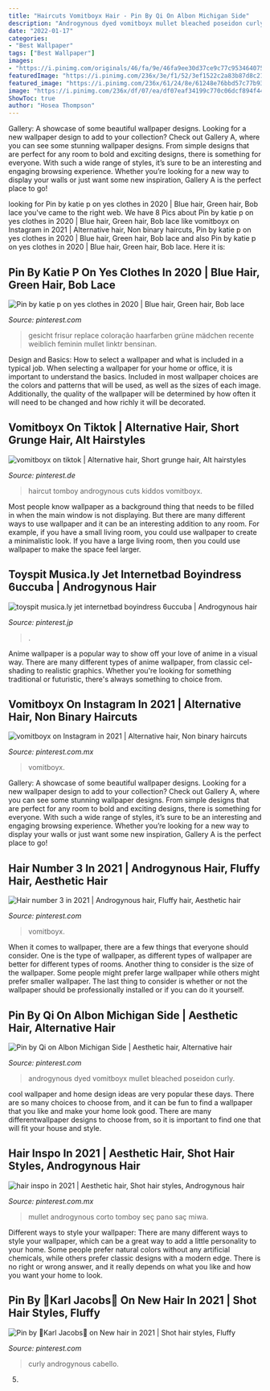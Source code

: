 ```yaml
---
title: "Haircuts Vomitboyx Hair - Pin By Qi On Albon Michigan Side"
description: "Androgynous dyed vomitboyx mullet bleached poseidon curly"
date: "2022-01-17"
categories:
- "Best Wallpaper"
tags: ["Best Wallpaper"]
images:
- "https://i.pinimg.com/originals/46/fa/9e/46fa9ee30d37ce9c77c9534640759b17.jpg"
featuredImage: "https://i.pinimg.com/236x/3e/f1/52/3ef1522c2a83b87d8c21be809dc5cf41.jpg?nii=t"
featured_image: "https://i.pinimg.com/236x/61/24/8e/61248e76bbd57c77b933f33262499d3c.jpg?nii=t"
image: "https://i.pinimg.com/236x/df/07/ea/df07eaf34199c770c06dcf894f44118c.jpg?nii=t"
ShowToc: true
author: "Hosea Thompson"
---
```



Gallery: A showcase of some beautiful wallpaper designs.
Looking for a new wallpaper design to add to your collection? Check out Gallery A, where you can see some stunning wallpaper designs. From simple designs that are perfect for any room to bold and exciting designs, there is something for everyone. With such a wide range of styles, it’s sure to be an interesting and engaging browsing experience. Whether you’re looking for a new way to display your walls or just want some new inspiration, Gallery A is the perfect place to go!
		
		
		
		
		
		
		
	

		
looking for Pin by katie p on yes clothes in 2020 | Blue hair, Green hair, Bob lace you've came to the right web. We have 8 Pics about Pin by katie p on yes clothes in 2020 | Blue hair, Green hair, Bob lace like vomitboyx on Instagram in 2021 | Alternative hair, Non binary haircuts, Pin by katie p on yes clothes in 2020 | Blue hair, Green hair, Bob lace and also Pin by katie p on yes clothes in 2020 | Blue hair, Green hair, Bob lace. Here it is:
		
    
## Pin By Katie P On Yes Clothes In 2020 | Blue Hair, Green Hair, Bob Lace

<img loading=lazy src="https://i.pinimg.com/236x/3e/f1/52/3ef1522c2a83b87d8c21be809dc5cf41.jpg?nii=t" onerror="this.onerror=null;this.src='https://tse4.mm.bing.net/th?id=OIP.bwJ7Imo2LD0BuyALJz9cvwAAAA&amp;pid=15.1';" alt="Pin by katie p on yes clothes in 2020 | Blue hair, Green hair, Bob lace">

_Source: pinterest.com_

>gesicht frisur replace coloração haarfarben grüne mädchen recente weiblich feminin mullet linktr bensinan. 

	

Design and Basics: How to select a wallpaper and what is included in a typical job.
When selecting a wallpaper for your home or office, it is important to understand the basics. Included in most wallpaper choices are the colors and patterns that will be used, as well as the sizes of each image. Additionally, the quality of the wallpaper will be determined by how often it will need to be changed and how richly it will be decorated.

    
## Vomitboyx On Tiktok | Alternative Hair, Short Grunge Hair, Alt Hairstyles

<img loading=lazy src="https://i.pinimg.com/236x/df/07/ea/df07eaf34199c770c06dcf894f44118c.jpg?nii=t" onerror="this.onerror=null;this.src='https://tse4.mm.bing.net/th?id=OIP.2Auprr442E31yagk7kbs8AAAAA&amp;pid=15.1';" alt="vomitboyx on tiktok | Alternative hair, Short grunge hair, Alt hairstyles">

_Source: pinterest.de_

>haircut tomboy androgynous cuts kiddos vomitboyx. 

	

Most people know wallpaper as a background thing that needs to be filled in when the main window is not displaying. But there are many different ways to use wallpaper and it can be an interesting addition to any room. For example, if you have a small living room, you could use wallpaper to create a minimalistic look. If you have a large living room, then you could use wallpaper to make the space feel larger.

    
## Toyspit Musica.ly Jet Internetbad Boyindress 6uccuba | Androgynous Hair

<img loading=lazy src="https://i.pinimg.com/originals/46/fa/9e/46fa9ee30d37ce9c77c9534640759b17.jpg" onerror="this.onerror=null;this.src='https://tse2.mm.bing.net/th?id=OIP.Bin1Z5OAevRxZV9YFzIsKgHaHY&amp;pid=15.1';" alt="toyspit musica.ly jet internetbad boyindress 6uccuba | Androgynous hair">

_Source: pinterest.jp_

>. 

	

Anime wallpaper is a popular way to show off your love of anime in a visual way. There are many different types of anime wallpaper, from classic cel-shading to realistic graphics. Whether you're looking for something traditional or futuristic, there's always something to choice from.

    
## Vomitboyx On Instagram In 2021 | Alternative Hair, Non Binary Haircuts

<img loading=lazy src="https://i.pinimg.com/736x/0e/f9/60/0ef9602ee376c46869528155f339b9e9.jpg" onerror="this.onerror=null;this.src='https://tse1.mm.bing.net/th?id=OIP.UAk1qUNH_5ULwB4TrowxmAHaJQ&amp;pid=15.1';" alt="vomitboyx on Instagram in 2021 | Alternative hair, Non binary haircuts">

_Source: pinterest.com.mx_

>vomitboyx. 

	

Gallery: A showcase of some beautiful wallpaper designs.
Looking for a new wallpaper design to add to your collection? Check out Gallery A, where you can see some stunning wallpaper designs. From simple designs that are perfect for any room to bold and exciting designs, there is something for everyone. With such a wide range of styles, it’s sure to be an interesting and engaging browsing experience. Whether you’re looking for a new way to display your walls or just want some new inspiration, Gallery A is the perfect place to go!





	
	
    
## Hair Number 3 In 2021 | Androgynous Hair, Fluffy Hair, Aesthetic Hair

<img loading=lazy src="https://i.pinimg.com/236x/61/24/8e/61248e76bbd57c77b933f33262499d3c.jpg?nii=t" onerror="this.onerror=null;this.src='https://tse1.mm.bing.net/th?id=OIP.tO4Wk8BlIgJs-9p567whTAAAAA&amp;pid=15.1';" alt="Hair number 3 in 2021 | Androgynous hair, Fluffy hair, Aesthetic hair">

_Source: pinterest.com_

>vomitboyx. 

	

When it comes to wallpaper, there are a few things that everyone should consider. One is the type of wallpaper, as different types of wallpaper are better for different types of rooms. Another thing to consider is the size of the wallpaper. Some people might prefer large wallpaper while others might prefer smaller wallpaper. The last thing to consider is whether or not the wallpaper should be professionally installed or if you can do it yourself.

    
## Pin By Qi On Albon Michigan Side | Aesthetic Hair, Alternative Hair

<img loading=lazy src="https://i.pinimg.com/736x/82/b5/1b/82b51b64e15474c867b8e465c10d084f.jpg" onerror="this.onerror=null;this.src='https://tse4.mm.bing.net/th?id=OIP.PDwoULKjwF7_VNWszMuG4gHaJa&amp;pid=15.1';" alt="Pin by Qi on Albon Michigan Side | Aesthetic hair, Alternative hair">

_Source: pinterest.com_

>androgynous dyed vomitboyx mullet bleached poseidon curly. 

	

cool wallpaper and home design ideas are very popular these days. There are so many choices to choose from, and it can be fun to find a wallpaper that you like and make your home look good. There are many differentwallpaper designs to choose from, so it is important to find one that will fit your house and style.

    
## Hair Inspo In 2021 | Aesthetic Hair, Shot Hair Styles, Androgynous Hair

<img loading=lazy src="https://i.pinimg.com/736x/35/06/e1/3506e1c5463e2aef4aff04b1bf5a798f.jpg" onerror="this.onerror=null;this.src='https://tse2.mm.bing.net/th?id=OIP.m5-_hn0Xl00dgd5Axk4a-AHaHa&amp;pid=15.1';" alt="hair inspo in 2021 | Aesthetic hair, Shot hair styles, Androgynous hair">

_Source: pinterest.com.mx_

>mullet androgynous corto tomboy seç pano saç miwa. 

	

Different ways to style your wallpaper:
There are many different ways to style your wallpaper, which can be a great way to add a little personality to your home. Some people prefer natural colors without any artificial chemicals, while others prefer classic designs with a modern edge. There is no right or wrong answer, and it really depends on what you like and how you want your home to look.

    
## Pin By 💜Karl Jacobs💚 On New Hair In 2021 | Shot Hair Styles, Fluffy

<img loading=lazy src="https://i.pinimg.com/736x/f1/73/a4/f173a4e36f6fc9485113de1fbde4678e.jpg" onerror="this.onerror=null;this.src='https://tse4.mm.bing.net/th?id=OIP.7LqyQfVhZGros7pYA5KKoAHaNK&amp;pid=15.1';" alt="Pin by 💜Karl Jacobs💚 on New hair in 2021 | Shot hair styles, Fluffy">

_Source: pinterest.com_

>curly androgynous cabello. 

	

5.


